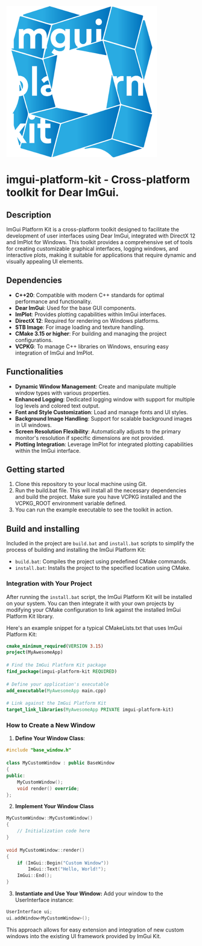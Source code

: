
<img src="./imgui-platform-kit/resources/images/logo-bg.png" alt="logo" width="400" height="400">


imgui-platform-kit - Cross-platform toolkit for Dear ImGui.
===============================================


## Description
ImGui Platform Kit is a cross-platform toolkit designed to facilitate the development of user interfaces using Dear ImGui, integrated with DirectX 12 and ImPlot for Windows. This toolkit provides a comprehensive set of tools for creating customizable graphical interfaces, logging windows, and interactive plots, making it suitable for applications that require dynamic and visually appealing UI elements.

## Dependencies
- **C++20**: Compatible with modern C++ standards for optimal performance and functionality.
- **Dear ImGui**: Used for the base GUI components.
- **ImPlot**: Provides plotting capabilities within ImGui interfaces.
- **DirectX 12**: Required for rendering on Windows platforms.
- **STB Image**: For image loading and texture handling.
- **CMake 3.15 or higher**: For building and managing the project configurations.
- **VCPKG**: To manage C++ libraries on Windows, ensuring easy integration of ImGui and ImPlot.

## Functionalities
- **Dynamic Window Management**: Create and manipulate multiple window types with various properties.
- **Enhanced Logging**: Dedicated logging window with support for multiple log levels and colored text output.
- **Font and Style Customization**: Load and manage fonts and UI styles.
- **Background Image Handling**: Support for scalable background images in UI windows.
- **Screen Resolution Flexibility**: Automatically adjusts to the primary monitor's resolution if specific dimensions are not provided.
- **Plotting Integration**: Leverage ImPlot for integrated plotting capabilities within the ImGui interface.

## Getting started

1. Clone this repository to your local machine using Git.
2. Run the build.bat file. This will install all the necessary dependencies and build the project. Make sure you have VCPKG installed and the VCPKG_ROOT environment variable defined.
3. You can run the example executable to see the toolkit in action.

## Build and installing

Included in the project are ```build.bat``` and ```install.bat``` scripts to simplify the process of building and installing the ImGui Platform Kit:
- ```build.bat```: Compiles the project using predefined CMake commands.
- ```install.bat```: Installs the project to the specified location using CMake.

### Integration with Your Project
After running the ```install.bat``` script, the ImGui Platform Kit will be installed on your system. You can then integrate it with your own projects by modifying your CMake configuration to link against the installed ImGui Platform Kit library.

Here's an example snippet for a typical CMakeLists.txt that uses ImGui Platform Kit:

```cmake
cmake_minimum_required(VERSION 3.15)
project(MyAwesomeApp)

# Find the ImGui Platform Kit package
find_package(imgui-platform-kit REQUIRED)

# Define your application's executable
add_executable(MyAwesomeApp main.cpp)

# Link against the ImGui Platform Kit
target_link_libraries(MyAwesomeApp PRIVATE imgui-platform-kit)
```

### How to Create a New Window

1. **Define Your Window Class**:
 ```cpp
 #include "base_window.h"

 class MyCustomWindow : public BaseWindow 
 {
 public:
     MyCustomWindow();
     void render() override;
 };
 ```
2. **Implement Your Window Class**
```cpp
MyCustomWindow::MyCustomWindow() 
{
    // Initialization code here
}

void MyCustomWindow::render() 
{
    if (ImGui::Begin("Custom Window")) 
        ImGui::Text("Hello, World!");
    ImGui::End();
}
 ```
3. **Instantiate and Use Your Window:**
Add your window to the UserInterface instance:
```cpp
UserInterface ui;
ui.addWindow<MyCustomWindow>();
```
This approach allows for easy extension and integration of new custom windows into the existing UI framework provided by ImGui Kit.